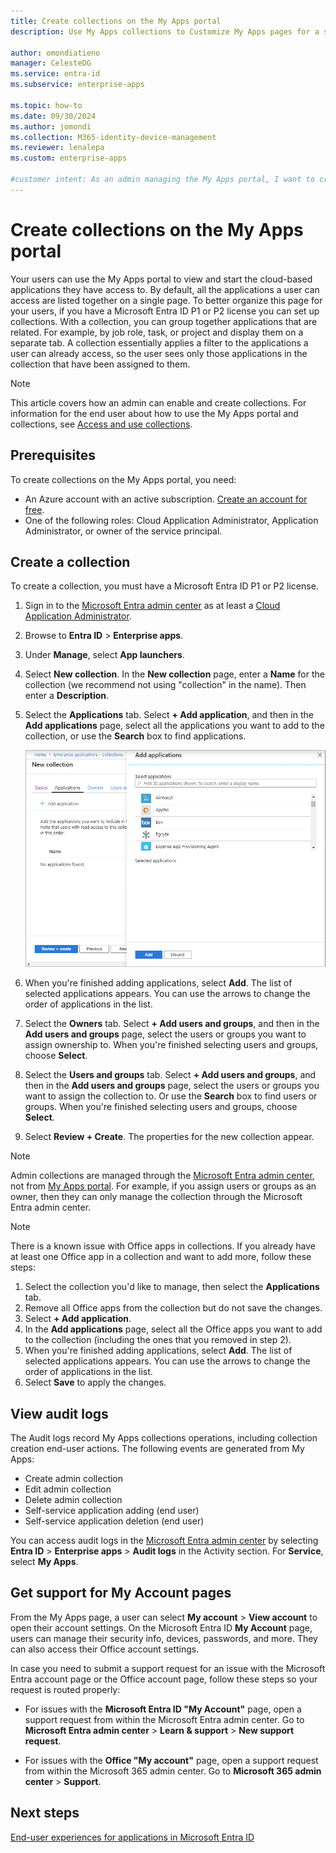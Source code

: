 ```yaml
---
title: Create collections on the My Apps portal
description: Use My Apps collections to Customize My Apps pages for a simpler My Apps experience for your users. Organize applications into groups with separate tabs.

author: omondiatieno
manager: CelesteDG
ms.service: entra-id
ms.subservice: enterprise-apps

ms.topic: how-to
ms.date: 09/30/2024
ms.author: jomondi
ms.collection: M365-identity-device-management
ms.reviewer: lenalepa
ms.custom: enterprise-apps

#customer intent: As an admin managing the My Apps portal, I want to create collections to better organize the applications available to users, so that they can easily find and access the applications that are relevant to their job role, task, or project.
---
```


# Create collections on the My Apps portal

Your users can use the My Apps portal to view and start the cloud-based applications they have access to. By default, all the applications a user can access are listed together on a single page. To better organize this page for your users, if you have a Microsoft Entra ID P1 or P2 license you can set up collections. With a collection, you can group together applications that are related. For example, by job role, task, or project and display them on a separate tab. A collection essentially applies a filter to the applications a user can already access, so the user sees only those applications in the collection that have been assigned to them.

> [!NOTE]
> This article covers how an admin can enable and create collections. For information for the end user about how to use the My Apps portal and collections, see [Access and use collections](https://support.microsoft.com/account-billing/organize-apps-using-collections-in-the-my-apps-portal-2dae6b8a-d8b0-4a16-9a5d-71ed4d6a6c1d).

## Prerequisites

To create collections on the My Apps portal, you need:

- An Azure account with an active subscription. [Create an account for free](https://azure.microsoft.com/free/?WT.mc_id=A261C142F).
- One of the following roles: Cloud Application Administrator, Application Administrator, or owner of the service principal.

## Create a collection


To create a collection, you must have a Microsoft Entra ID P1 or P2 license.

1. Sign in to the [Microsoft Entra admin center](https://entra.microsoft.com) as at least a [Cloud Application Administrator](~/identity/role-based-access-control/permissions-reference.md#cloud-application-administrator). 
1. Browse to **Entra ID** > **Enterprise apps**.
1. Under **Manage**, select **App launchers**.
1. Select **New collection**. In the **New collection** page, enter a **Name** for the collection (we recommend not using "collection" in the name). Then enter a **Description**.
1. Select the **Applications** tab. Select **+ Add application**, and then in the **Add applications** page, select all the applications you want to add to the collection, or use the **Search** box to find applications.

   ![Add an application to the collection](media/acces-panel-collections/add-applications.png)

1. When you're finished adding applications, select **Add**. The list of selected applications appears. You can use the arrows to change the order of applications in the list.
1. Select the **Owners** tab. Select **+ Add users and groups**, and then in the **Add users and groups** page, select the users or groups you want to assign ownership to. When you're finished selecting users and groups, choose **Select**.
1. Select the **Users and groups** tab. Select **+ Add users and groups**, and then in the **Add users and groups** page, select the users or groups you want to assign the collection to. Or use the **Search** box to find users or groups. When you're finished selecting users and groups, choose **Select**.
1. Select **Review + Create**. The properties for the new collection appear.

> [!NOTE]
> Admin collections are managed through the [Microsoft Entra admin center](https://entra.microsoft.com), not from [My Apps portal](https://myapps.microsoft.com). For example, if you assign users or groups as an owner, then they can only manage the collection through the Microsoft Entra admin center.

> [!NOTE]
> There is a known issue with Office apps in collections. If you already have at least one Office app in a collection and want to add more, follow these steps: 
> 1. Select the collection you'd like to manage, then select the **Applications** tab.
> 1. Remove all Office apps from the collection but do not save the changes.
> 1. Select **+ Add application**.
> 1. In the **Add applications** page, select all the Office apps you want to add to the collection (including the ones that you removed in step 2).
> 1. When you're finished adding applications, select **Add**. The list of selected applications appears. You can use the arrows to change the order of applications in the list.
> 1. Select **Save** to apply the changes.

## View audit logs

The Audit logs record My Apps collections operations, including collection creation end-user actions. The following events are generated from My Apps:

- Create admin collection
- Edit admin collection
- Delete admin collection
- Self-service application adding (end user)
- Self-service application deletion (end user)

You can access audit logs in the [Microsoft Entra admin center](https://entra.microsoft.com) by selecting **Entra ID** > **Enterprise apps** > **Audit logs** in the Activity section. For **Service**, select **My Apps**.

## Get support for My Account pages

From the My Apps page, a user can select **My account** > **View account** to open their account settings. On the Microsoft Entra ID **My Account** page, users can manage their security info, devices, passwords, and more. They can also access their Office account settings.

In case you need to submit a support request for an issue with the Microsoft Entra account page or the Office account page, follow these steps so your request is routed properly:

- For issues with the **Microsoft Entra ID "My Account"** page, open a support request from within the Microsoft Entra admin center. Go to **Microsoft Entra admin center** > **Learn & support** > **New support request**.

- For issues with the **Office "My account"** page, open a support request from within the Microsoft 365 admin center. Go to **Microsoft 365 admin center** > **Support**.

## Next steps

[End-user experiences for applications in Microsoft Entra ID](end-user-experiences.md)

